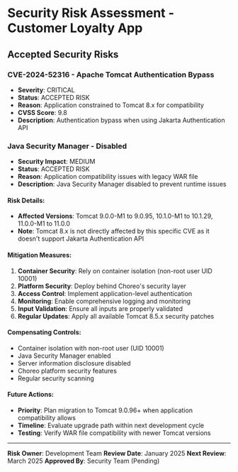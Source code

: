 # Security Risk Assessment - Customer Loyalty App

## Accepted Security Risks

### CVE-2024-52316 - Apache Tomcat Authentication Bypass
- **Severity**: CRITICAL
- **Status**: ACCEPTED RISK
- **Reason**: Application constrained to Tomcat 8.x for compatibility
- **CVSS Score**: 9.8
- **Description**: Authentication bypass when using Jakarta Authentication API

### Java Security Manager - Disabled
- **Security Impact**: MEDIUM
- **Status**: ACCEPTED RISK
- **Reason**: Application compatibility issues with legacy WAR file
- **Description**: Java Security Manager disabled to prevent runtime issues

#### Risk Details:
- **Affected Versions**: Tomcat 9.0.0-M1 to 9.0.95, 10.1.0-M1 to 10.1.29, 11.0.0-M1 to 11.0.0
- **Note**: Tomcat 8.x is not directly affected by this specific CVE as it doesn't support Jakarta Authentication API

#### Mitigation Measures:
1. **Container Security**: Rely on container isolation (non-root user UID 10001)
2. **Platform Security**: Deploy behind Choreo's security layer
3. **Access Control**: Implement application-level authentication
4. **Monitoring**: Enable comprehensive logging and monitoring
5. **Input Validation**: Ensure all inputs are properly validated
5. **Regular Updates**: Apply all available Tomcat 8.5.x security patches

#### Compensating Controls:
- Container isolation with non-root user (UID 10001)
- Java Security Manager enabled
- Server information disclosure disabled
- Choreo platform security features
- Regular security scanning

#### Future Actions:
- **Priority**: Plan migration to Tomcat 9.0.96+ when application compatibility allows
- **Timeline**: Evaluate upgrade path within next development cycle
- **Testing**: Verify WAR file compatibility with newer Tomcat versions

---
**Risk Owner**: Development Team
**Review Date**: January 2025
**Next Review**: March 2025
**Approved By**: Security Team (Pending)

